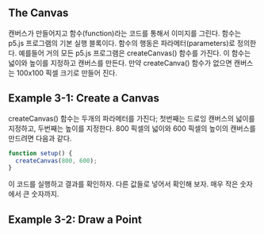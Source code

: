 ## The Canvas

캔버스가 만들어지고 함수(function)라는 코드를 통해서 이미지를 그린다. 함수는 p5.js 프로그램의 기본 실행 블록이다. 함수의 행동은 파라메터(parameters)로 정의한다. 예를들어 거의 모든 p5.js 프로그램은 createCanvas() 함수를 가진다. 이 함수는 넓이와 높이를 지정하고 캔버스를 만든다. 만약 createCanva() 함수가 없으면 캔버스는 100x100 픽셀 크기로 만들어 진다.

## Example 3-1: Create a Canvas
createCanvas() 함수는 두개의 파라메터를 가진다; 첫번째는 드로잉 캔버스의 넓이를 지정하고, 두번째는 높이를 지정한다. 800 픽셀의 넓이와 600 픽셀의 높이의 캔버스를 만드려면 다음과 같다.
```js
function setup() {
  createCanvas(800, 600);
}
```
이 코드를 실행하고 결과를 확인하자. 다른 값들로 넣어서 확인해 보자. 매우 작은 숫자에서 큰 숫자까지.

## Example 3-2: Draw a Point

